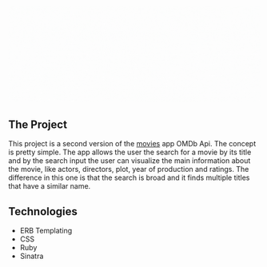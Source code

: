 ![Banner](/public/banner-movies-2.gif)

## The Project

This project is a second version of the [movies](https://github.com/PhillipeAlves/Movies-1 "Movies 1") app OMDb Api. The concept is pretty simple. The app allows the user the search for a movie by its title and by the search input the user can visualize the main information about the movie, like actors, directors, plot, year of production and ratings. The difference in this one is that the search is broad and it finds multiple titles that have a similar name.

## Technologies

- ERB Templating
- CSS
- Ruby
- Sinatra
